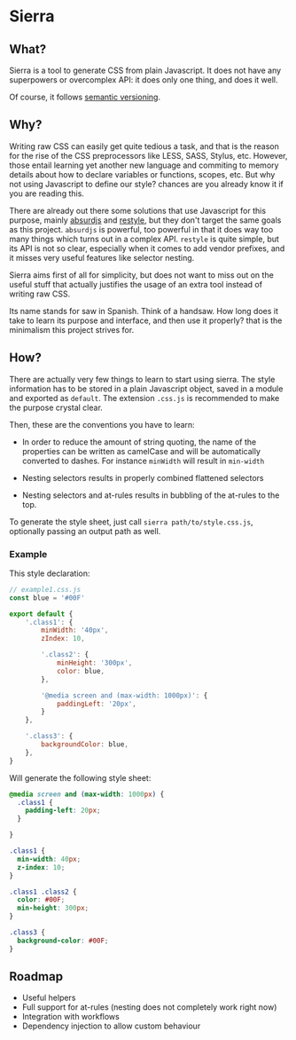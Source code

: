 # Sierra

## What?
Sierra is a tool to generate CSS from plain Javascript. It does not have any
superpowers or overcomplex API: it does only one thing, and does it well.

Of course, it follows [semantic versioning][semver].

## Why?
Writing raw CSS can easily get quite tedious a task, and that is the reason for the
rise of the CSS preprocessors like LESS, SASS, Stylus, etc. However, those entail
learning yet another new language and commiting to memory details about how to declare
variables or functions, scopes, etc.  But why not using Javascript to define our style? 
chances are you already know it if you are reading this. 

There are already out there some solutions that use Javascript 
for this purpose, mainly [absurdjs][absurdjs] and [restyle][restyle], but they don't target the 
same goals as this project. `absurdjs` is powerful, too powerful in that it does way too many things
which turns out in a complex API. `restyle` is quite simple, but its API is not so clear, especially
when it comes to add vendor prefixes, and it misses very useful features like selector nesting.

Sierra aims first of all for simplicity, but does not want to miss out on the useful stuff that 
actually justifies the usage of an extra tool instead of writing raw CSS.

Its name stands for saw in Spanish. Think of a handsaw. How long does it take to learn its purpose 
and interface, and then use it properly? that is the minimalism this project strives for.


## How?
There are actually very few things to learn to start using sierra. The style
information has to be stored in a plain Javascript object, saved in a module and 
exported as `default`. The extension `.css.js` is recommended to make the purpose crystal clear.

Then, these are the conventions you have to learn:

- In order to reduce the amount of string quoting, the name of the properties can be 
  written as camelCase and will be automatically converted to dashes. For instance 
  `minWidth` will result in `min-width`

- Nesting selectors results in properly combined flattened selectors

- Nesting selectors and at-rules results in bubbling of the at-rules to the top.

To generate the style sheet, just call `sierra path/to/style.css.js`, optionally
passing an output path as well.


### Example

This style declaration:

```javascript
// example1.css.js
const blue = '#00F'

export default {
    '.class1': {
        minWidth: '40px',
        zIndex: 10,

        '.class2': {
            minHeight: '300px',
            color: blue,
        },

        '@media screen and (max-width: 1000px)': {
            paddingLeft: '20px',
        }
    },

    '.class3': {
        backgroundColor: blue,
    },
}

```

Will generate the following style sheet:

```css
@media screen and (max-width: 1000px) {
  .class1 {
    padding-left: 20px;
  }

}

.class1 {
  min-width: 40px;
  z-index: 10;
}

.class1 .class2 {
  color: #00F;
  min-height: 300px;
}

.class3 {
  background-color: #00F;
}
```


## Roadmap
- Useful helpers
- Full support for at-rules (nesting does not completely work right now)
- Integration with workflows
- Dependency injection to allow custom behaviour

[semver]: http://semver.org/
[absurdjs]: http://absurdjs.com/
[restyle]: https://github.com/WebReflection/restyle#restyle
